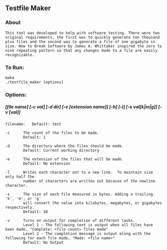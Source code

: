 ## Testfile Maker

### About
    This tool was developed to help with software testing. There were two original requirements, the first was to quickly generate ten thousand plus files and the second was to generate a file of one gigabyte in size. How to Break Software by James A. Whittaker inspired the zero to nine repeating pattern so that any changes made to a file are easily recognizable.

### To Run:
	make
	./testfile_maker [options]

### Options:
##### [file name] [-c val] [-d dir] [-e [extension name]] [-h] [-l] [-s val[k|m|g]] [-v [val]]

	filename:	Default: test

	-c		The count of the files to be made.
			Default: 1

    -d      The directory where the files should be made.
            Default: Current working directory

	-e		The extension of the files that will be made.
			Default: No extension

	-l		Writes each character out to a new line.  To maintain size only half the
			number of characters are written out because of the newline character.

	-s		The size of each file measured in bytes. Adding a trailing 'k', 'm', or 'g'
			will convert the value into kilobytes, megabytes, or gigabytes respectively.
			Default: 10

    -v      Turns on output for completion of different tasks.
            Level 1 - The following text is output when all files have been made, "Complete: <file count> files made"
            Level 2 - The completion message is output along with the following for each file made, "Made: <file name>"
            Default: No Output
